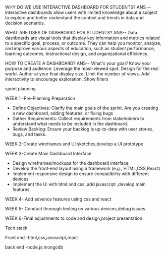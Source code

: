 WHY DO WE USE INTERACTIVE DASHBOARD FOR STUDENTS?
ANS --Interactive dashboards allow users with limited knowledge about a subject to explore and better understand the context and trends in data and decision scenarios.


WHAT ARE USES OF DASHBOARD FOR STUDENTS?
ANS-- Data dashboards are visual tools that display key information and metrics related to a specific goal, process, or outcome. They can help you monitor, analyze, and improve various aspects of education, such as student performance, learning outcomes, instructional design, and organizational efficiency.



HOW TO CREATE A DASHBOARD?
ANS-- What's your goal?
Know your purpose and audience.
Leverage the most-viewed spot.
Design for the real world.
Author at your final display size.
Limit the number of views.
Add interactivity to encourage exploration.
Show filters


sprint planning

WEEK 1 -Pre-Planning Preparation
- Define Objectives: Clarify the main goals of the sprint. Are you creating a new dashboard, adding features, or fixing bugs
- Gather Requirements: Collect requirements from stakeholders to understand what needs to be included in the dashboard.
- Review Backlog: Ensure your backlog is up-to-date with user stories, bugs, and tasks.

WEEK 2-Create wireframes and UI sketches,develop a UI prototype

WEEK 3-Create Main Dashboard Interface
  - Design wireframes/mockups for the dashboard interface
  - Develop the front-end layout using a framework (e.g., HTML,CSS,React)
  - Implement responsive design to ensure compatibility with different devices
  - Implement the UI with html and css ,add javascript ,develop main features

WEEK  4- Add advance features using css and react

WEEK 5-  Conduct thorough testing on various devices,debug issues

WEEK 6-Final adjustments to code and design,project presentation.



Tech stack

Front end -html,css,javascript,react

back end -node.js,mongodb
  
